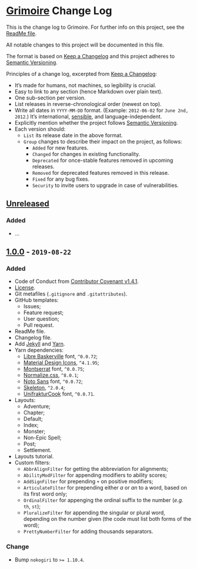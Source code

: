 # [Grimoire](https://github.com/Nereare/Grimoire) Change Log

This is the change log to Grimoire. For further info on this project, see the [ReadMe file](README.md).

All notable changes to this project will be documented in this file.

The format is based on [Keep a Changelog](http://keepachangelog.com/) and this project adheres to [Semantic Versioning](http://semver.org/).

Principles of a change log, excerpted from [Keep a Changelog](http://keepachangelog.com/):

* It’s made for humans, not machines, so legibility is crucial.
* Easy to link to any section (hence Markdown over plain text).
* One sub-section per version.
* List releases in reverse-chronological order (newest on top).
* Write all dates in `YYYY-MM-DD` format. (Example: `2012-06-02` for `June 2nd, 2012`.) It’s international, [sensible](http://xkcd.com/1179/), and language-independent.
* Explicitly mention whether the project follows [Semantic Versioning](http://semver.org/).
* Each version should:
  * `List` its release date in the above format.
  * `Group` changes to describe their impact on the project, as follows:
    * `Added` for new features.
    * `Changed` for changes in existing functionality.
    * `Deprecated` for once-stable features removed in upcoming releases.
    * `Removed` for deprecated features removed in this release.
    * `Fixed` for any bug fixes.
    * `Security` to invite users to upgrade in case of vulnerabilities.

## [Unreleased]

### Added
* ...

## [1.0.0] - `2019-08-22`

### Added
* Code of Conduct from [Contributor Covenant v1.4.1](https://www.contributor-covenant.org/).
* [License](LICENSE.md).
* Git metafiles (`.gitignore` and `.gitattributes`).
* GitHub templates:
  - Issues;
  - Feature request;
  - User question;
  - Pull request.
* ReadMe file.
* Changelog file.
* Add [Jekyll](https://jekyllrb.com/) and [Yarn](https://yarnpkg.com/).
* Yarn dependencies:
  - [Libre Baskerville](https://yarnpkg.com/en/package/typeface-libre-baskerville) font, `^0.0.72`;
  - [Material Design Icons](https://yarnpkg.com/en/package/@mdi/font), `^4.1.95`;
  - [Montserrat](https://yarnpkg.com/en/package/typeface-montserrat) font, `^0.0.75`;
  - [Normalize.css](https://yarnpkg.com/en/package/normalize.css), `^8.0.1`;
  - [Noto Sans](https://yarnpkg.com/en/package/typeface-noto-sans) font, `^0.0.72`;
  - [Skeleton](https://yarnpkg.com/en/package/getskeleton), `^2.0.4`;
  - [UnifrakturCook](https://yarnpkg.com/en/package/typeface-unifrakturcook) font, `^0.0.71`.
* Layouts:
  - Adventure;
  - Chapter;
  - Default;
  - Index;
  - Monster;
  - Non-Epic Spell;
  - Post;
  - Settlement.
* Layouts tutorial.
* Custom filters:
  - `AbbrAlignFilter` for getting the abbreviation for alignments;
  - `AbilityModFilter` for appending modifiers to ability scores;
  - `AddSignFilter` for prepending `+` on positive modifiers;
  - `ArticulateFilter` for prepending either *a* or *an* to a word, based on its first word only;
  - `OrdinalFilter` for appenging the ordinal suffix to the number (*e.g.* `th`, `st`);
  - `PluralizeFilter` for appending the singular or plural word, depending on the number given (the code must list both forms of the word);
  - `PrettyNumberFilter` for adding thousands separators.

### Change
* Bump `nokogiri` to `>= 1.10.4`.

[Unreleased]: https://github.com/Nereare/Grimoire/compare/1.0.0...HEAD
[1.0.0]: https://github.com/Nereare/Grimoire/releases/tag/1.0.0
